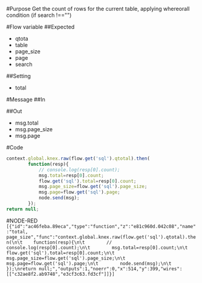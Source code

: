 #Purpose
Get the count of rows for the current table, applying whereorall condition (if search !=="")

#Flow variable
##Expected

* qtota
* table
* page_size
* page
* search

##Setting
* total

#Message
##In


##Out

* msg.total
* msg.page_size
* msg.page

#Code
```javascript
context.global.knex.raw(flow.get('sql').qtotal).then(
	    function(resp){
	        // console.log(resp[0].count);
	        msg.total=resp[0].count;
	        flow.get('sql').total=resp[0].count;
	        msg.page_size=flow.get('sql').page_size;
	        msg.page=flow.get('sql').page;
	        node.send(msg);
	    });
return null;
```
#NODE-RED
`
[{"id":"ac46feba.89eca","type":"function","z":"e81c960d.042c08","name":"total, page_size","func":"context.global.knex.raw(flow.get('sql').qtotal).then(\n\t    function(resp){\n\t        // console.log(resp[0].count);\n\t        msg.total=resp[0].count;\n\t        flow.get('sql').total=resp[0].count;\n\t        msg.page_size=flow.get('sql').page_size;\n\t        msg.page=flow.get('sql').page;\n\t        node.send(msg);\n\t    });\nreturn null;","outputs":1,"noerr":0,"x":514,"y":399,"wires":[["c32ae8f2.ab9748","e3cf3c63.fd3cf"]]}]
`
